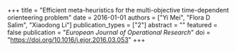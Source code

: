 +++
title = "Efficient meta-heuristics for the multi-objective time-dependent orienteering problem"
date = 2016-01-01
authors = ["Yi Mei", "Flora D Salim", "Xiaodong Li"]
publication_types = ["2"]
abstract = ""
featured = false
publication = "*European Journal of Operational Research*"
doi = "https://doi.org/10.1016/j.ejor.2016.03.053"
+++

